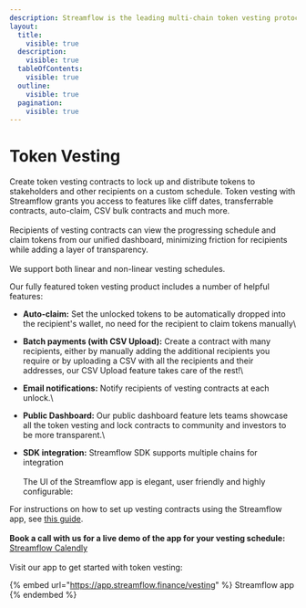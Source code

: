 ```yaml
---
description: Streamflow is the leading multi-chain token vesting protocol
layout:
  title:
    visible: true
  description:
    visible: true
  tableOfContents:
    visible: true
  outline:
    visible: true
  pagination:
    visible: true
---
```


# Token Vesting

Create token vesting contracts to lock up and distribute tokens to stakeholders and other recipients on a custom schedule. Token vesting with Streamflow grants you access to features like cliff dates, transferrable contracts, auto-claim, CSV bulk contracts and much more. \
\
Recipients of vesting contracts can view the progressing schedule and claim tokens from our unified dashboard, minimizing friction for recipients while adding a layer of transparency.\
\
We support both linear and non-linear vesting schedules.&#x20;

Our fully featured token vesting product includes a number of helpful features:

* **Auto-claim:** Set the unlocked tokens to be automatically dropped into the recipient's wallet, no need for the recipient to claim tokens manually\

* **Batch payments (with CSV Upload):** Create a contract with many recipients, either by manually adding the additional recipients you require or by uploading a CSV with all the recipients and their addresses, our CSV Upload feature takes care of the rest!\

* **Email notifications:** Notify recipients of vesting contracts at each unlock.\

* **Public Dashboard:** Our public dashboard feature lets teams showcase all the token vesting and lock contracts to community and investors to be more transparent.\

* **SDK integration:** Streamflow SDK supports multiple chains for integration \
  \
  The UI of the Streamflow app is elegant, user friendly and highly configurable:

For instructions on how to set up vesting contracts using the Streamflow app, see [this guide](https://docs.streamflow.finance/help/tutorials/token-vesting).\
\
**Book a call with us for a live demo of the app for your vesting schedule:** [Streamflow Calendly](https://calendly.com/streamflow-bd/token-vesting?month=2023-09\&date=2023-09-29)\
\
Visit our app to get started with token vesting:

{% embed url="https://app.streamflow.finance/vesting" %}
Streamflow app
{% endembed %}

